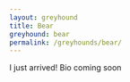 ```yaml
---
layout: greyhound
title: Bear
greyhound: bear
permalink: /greyhounds/bear/
---
```


I just arrived! Bio coming soon
